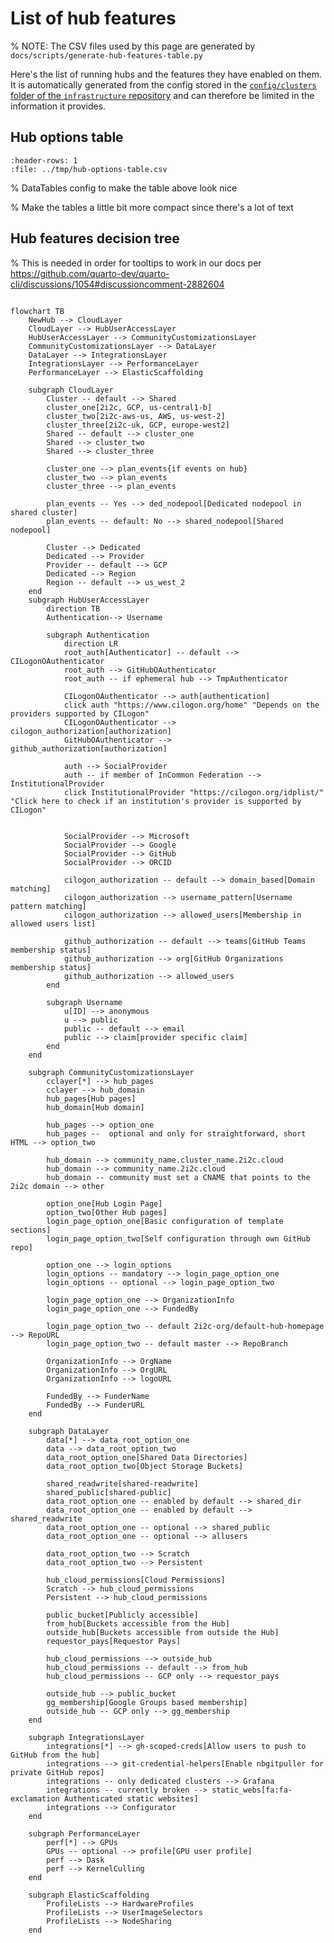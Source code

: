 # List of hub features

% NOTE: The CSV files used by this page are generated by `docs/scripts/generate-hub-features-table.py`

Here's the list of running hubs and the features they have enabled on them.
It is automatically generated from the config stored in the [`config/clusters` folder of the `infrastructure` repository](https://github.com/2i2c-org/infrastructure/tree/HEAD/config/clusters) and can therefore be limited in the information it provides.

## Hub options table

<div class="full-width hub-options-table">

```{csv-table}
:header-rows: 1
:file: ../tmp/hub-options-table.csv
```

</div>

% DataTables config to make the table above look nice
<link rel="stylesheet"
      href="https://cdn.datatables.net/1.10.24/css/jquery.dataTables.min.css">
<script type="text/javascript"
        src="https://cdn.datatables.net/1.10.24/js/jquery.dataTables.min.js"></script>

<script>
var checkbox = function (data) {
    var c = data.toString().trim()
    console.log(c)
    if (c == "<p>True</p>") {
        return '<input type="checkbox" class="editor-active" onclick="return false;" checked>';
    }
    else {
        return '<input type="checkbox" onclick="return false;" class="editor-active">';
    }
}

$(document).ready( function () {
    $('.hub-options-table table').DataTable( {
        "order": [[ 0, "template" ]],
        "pageLength": 25,
        "columns": [
            null, // domain column, nothing special configured
            {"render": checkbox}, // dedicated cluster column
            {"render": checkbox}, // dedicated nodepool column
            {"render": checkbox}, // user buckets (scratch/persistent) column
            {"render": checkbox}, // requestor pays for buckets storage column
            null, // authenticator column
            {"render": checkbox}, // user anonymisation column
            {"render": checkbox}, // allusers access column
            {"render": checkbox}, // community domain column
            {"render": checkbox}, // custom login page column
            {"render": checkbox}, // custom html pages column
            {"render": checkbox}, // gh-scoped-creds column
        ]
    });
} );
</script>

% Make the tables a little bit more compact since there's a lot of text
<style>
    table {
        font-size: .7em;
    }

    table th, table td {
        padding: 0;
    }
</style>

## Hub features decision tree

% This is needed in order for tooltips to work in our docs per https://github.com/quarto-dev/quarto-cli/discussions/1054#discussioncomment-2882604

<style>
  .mermaidTooltip {
      position: absolute;
      text-align: center;
      max-width: 200px;
      padding: 2px;
      font-family: 'trebuchet ms', verdana, arial;
      font-size: 12px;
      background: #d9ead3;
      border: 1px solid #aaaa33;
      border-radius: 2px;
      pointer-events: none;
      z-index: 100;
    }
</style>


```{mermaid}

flowchart TB
    NewHub --> CloudLayer
    CloudLayer --> HubUserAccessLayer
    HubUserAccessLayer --> CommunityCustomizationsLayer
    CommunityCustomizationsLayer --> DataLayer
    DataLayer --> IntegrationsLayer
    IntegrationsLayer --> PerformanceLayer
    PerformanceLayer --> ElasticScaffolding

    subgraph CloudLayer
        Cluster -- default --> Shared
        cluster_one[2i2c, GCP, us-central1-b]
        cluster_two[2i2c-aws-us, AWS, us-west-2]
        cluster_three[2i2c-uk, GCP, europe-west2]
        Shared -- default --> cluster_one
        Shared --> cluster_two
        Shared --> cluster_three

        cluster_one --> plan_events{if events on hub}
        cluster_two --> plan_events
        cluster_three --> plan_events

        plan_events -- Yes --> ded_nodepool[Dedicated nodepool in shared cluster]
        plan_events -- default: No --> shared_nodepool[Shared nodepool]

        Cluster --> Dedicated
        Dedicated --> Provider
        Provider -- default --> GCP
        Dedicated --> Region
        Region -- default --> us_west_2
    end
    subgraph HubUserAccessLayer
        direction TB
        Authentication--> Username

        subgraph Authentication
            direction LR
            root_auth[Authenticator] -- default --> CILogonOAuthenticator
            root_auth --> GitHubOAuthenticator
            root_auth -- if ephemeral hub --> TmpAuthenticator

            CILogonOAuthenticator --> auth[authentication]
            click auth "https://www.cilogon.org/home" "Depends on the providers supported by CILogon"
            CILogonOAuthenticator --> cilogon_authorization[authorization]
            GitHubOAuthenticator --> github_authorization[authorization]

            auth --> SocialProvider
            auth -- if member of InCommon Federation --> InstitutionalProvider
            click InstitutionalProvider "https://cilogon.org/idplist/" "Click here to check if an institution's provider is supported by CILogon"


            SocialProvider --> Microsoft
            SocialProvider --> Google
            SocialProvider --> GitHub
            SocialProvider --> ORCID

            cilogon_authorization -- default --> domain_based[Domain matching]
            cilogon_authorization --> username_pattern[Username pattern matching]
            cilogon_authorization --> allowed_users[Membership in allowed users list]

            github_authorization -- default --> teams[GitHub Teams membership status]
            github_authorization --> org[GitHub Organizations membership status]
            github_authorization --> allowed_users
        end

        subgraph Username
            u[ID] --> anonymous
            u --> public
            public -- default --> email
            public --> claim[provider specific claim]
        end
    end

    subgraph CommunityCustomizationsLayer
        cclayer[*] --> hub_pages
        cclayer --> hub_domain
        hub_pages[Hub pages]
        hub_domain[Hub domain]

        hub_pages --> option_one
        hub_pages --  optional and only for straightforward, short HTML --> option_two

        hub_domain --> community_name.cluster_name.2i2c.cloud
        hub_domain --> community_name.2i2c.cloud
        hub_domain -- community must set a CNAME that points to the 2i2c domain --> other

        option_one[Hub Login Page]
        option_two[Other Hub pages]
        login_page_option_one[Basic configuration of template sections]
        login_page_option_two[Self configuration through own GitHub repo]

        option_one --> login_options
        login_options -- mandatory --> login_page_option_one
        login_options -- optional --> login_page_option_two

        login_page_option_one --> OrganizationInfo
        login_page_option_one --> FundedBy

        login_page_option_two -- default 2i2c-org/default-hub-homepage --> RepoURL
        login_page_option_two -- default master --> RepoBranch

        OrganizationInfo --> OrgName
        OrganizationInfo --> OrgURL
        OrganizationInfo --> logoURL

        FundedBy --> FunderName
        FundedBy --> FunderURL
    end

    subgraph DataLayer
        data[*] --> data_root_option_one
        data --> data_root_option_two
        data_root_option_one[Shared Data Directories]
        data_root_option_two[Object Storage Buckets]

        shared_readwrite[shared-readwrite]
        shared_public[shared-public]
        data_root_option_one -- enabled by default --> shared_dir
        data_root_option_one -- enabled by default --> shared_readwrite
        data_root_option_one -- optional --> shared_public
        data_root_option_one -- optional --> allusers

        data_root_option_two --> Scratch
        data_root_option_two --> Persistent

        hub_cloud_permissions[Cloud Permissions]
        Scratch --> hub_cloud_permissions
        Persistent --> hub_cloud_permissions

        public_bucket[Publicly accessible]
        from_hub[Buckets accessible from the Hub]
        outside_hub[Buckets accessible from outside the Hub]
        requestor_pays[Requestor Pays]

        hub_cloud_permissions --> outside_hub
        hub_cloud_permissions -- default --> from_hub
        hub_cloud_permissions -- GCP only --> requestor_pays

        outside_hub --> public_bucket
        gg_membership[Google Groups based membership]
        outside_hub -- GCP only --> gg_membership
    end

    subgraph IntegrationsLayer
        integrations[*] --> gh-scoped-creds[Allow users to push to GitHub from the hub]
        integrations --> git-credential-helpers[Enable nbgitpuller for private GitHub repos]
        integrations -- only dedicated clusters --> Grafana
        integrations -- currently broken --> static_webs[fa:fa-exclamation Authenticated static websites]
        integrations --> Configurator
    end

    subgraph PerformanceLayer
        perf[*] --> GPUs
        GPUs -- optional --> profile[GPU user profile]
        perf --> Dask
        perf --> KernelCulling 
    end

    subgraph ElasticScaffolding
        ProfileLists --> HardwareProfiles
        ProfileLists --> UserImageSelectors
        ProfileLists --> NodeSharing
    end

```

